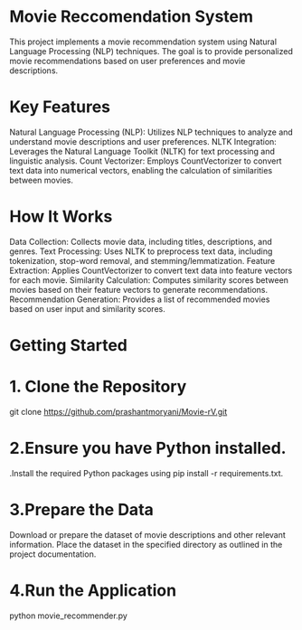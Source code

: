 # Movie Reccomendation System

This project implements a movie recommendation system using Natural Language Processing (NLP) techniques. The goal is to provide personalized movie recommendations based on user preferences and movie descriptions.

# Key Features

Natural Language Processing (NLP): Utilizes NLP techniques to analyze and understand movie descriptions and user preferences. NLTK Integration: Leverages the Natural Language Toolkit (NLTK) for text processing and linguistic analysis. Count Vectorizer: Employs CountVectorizer to convert text data into numerical vectors, enabling the calculation of similarities between movies.

# How It Works

Data Collection: Collects movie data, including titles, descriptions, and genres. Text Processing: Uses NLTK to preprocess text data, including tokenization, stop-word removal, and stemming/lemmatization. Feature Extraction: Applies CountVectorizer to convert text data into feature vectors for each movie. Similarity Calculation: Computes similarity scores between movies based on their feature vectors to generate recommendations. Recommendation Generation: Provides a list of recommended movies based on user input and similarity scores.

# Getting Started

# 1. Clone the Repository

git clone https://github.com/prashantmoryani/Movie-rV.git

# 2.Ensure you have Python installed.

.Install the required Python packages using pip install -r requirements.txt.

# 3.Prepare the Data

Download or prepare the dataset of movie descriptions and other relevant information. Place the dataset in the specified directory as outlined in the project documentation.

# 4.Run the Application

python movie_recommender.py

